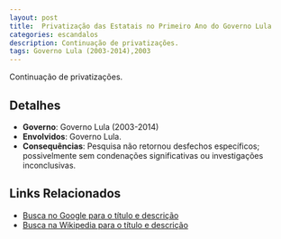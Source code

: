 ```yaml
---
layout: post
title:  Privatização das Estatais no Primeiro Ano do Governo Lula
categories: escandalos
description: Continuação de privatizações.
tags: Governo Lula (2003-2014),2003
---
```


Continuação de privatizações.

## Detalhes
- **Governo**: Governo Lula (2003-2014)
- **Envolvidos**: Governo Lula.
- **Consequências**: Pesquisa não retornou desfechos específicos; possivelmente sem condenações significativas ou investigações inconclusivas.

## Links Relacionados
- [Busca no Google para o título e descrição](https://www.google.com/search?q=Privatiza%C3%A7%C3%A3o%20das%20Estatais%20no%20Primeiro%20Ano%20do%20Governo%20Lula%20Continua%C3%A7%C3%A3o%20de%20privatiza%C3%A7%C3%B5es.%20Governo%20Lula%20%282003-2014%29)
- [Busca na Wikipedia para o título e descrição](https://en.wikipedia.org/w/index.php?search=Privatiza%C3%A7%C3%A3o%20das%20Estatais%20no%20Primeiro%20Ano%20do%20Governo%20Lula%20Continua%C3%A7%C3%A3o%20de%20privatiza%C3%A7%C3%B5es.%20Governo%20Lula%20%282003-2014%29)
